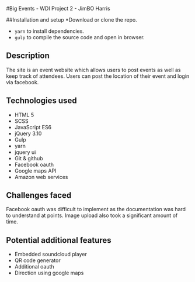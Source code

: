 #Big Events - WDI Project 2 - JimBO Harris

##Installation and setup
*Download or clone the repo.
* `yarn` to install dependencies.
* `gulp` to compile the source code and open in browser.

## Description

The site is an event website which allows users to post events as well as keep track of attendees. Users can post the location of their event and login via facebook.

## Technologies used

* HTML 5
* SCSS
* JavaScript ES6
* jQuery 3.10
* Gulp
* yarn
* jquery ui
* Git & github
* Facebook oauth
* Google maps API
* Amazon web services

## Challenges faced

Facebook oauth was difficult to implement as the documentation was hard to understand at points. Image upload also took a significant amount of time.

## Potential additional features

* Embedded soundcloud player
* QR code generator
* Additional oauth
* Direction using google maps
